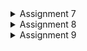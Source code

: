 <details>
<summary> Assignment 7 </summary>

# Assignment 7
## Muhammad Obin Mandalika - 2206046771

## What are the main differences between stateless and stateful widget in Flutter?

Stateless widgets are immutable, meaning their properties (also known as "widget parameters") are set when the widget is created and cannot be changed during the widget's lifetime.Stateless widgets do not have internal mutable state. They rely solely on the data provided as input and, when the input data changes, they rebuild their UI accordingly.

Stateful widgets, as the name suggests, can maintain mutable internal state. They have a mutable State object associated with them that can change over time. Stateful widgets consist of two classes: the StatefulWidget class, which is immutable, and the State class, which is mutable. The State class is responsible for managing the widget's mutable state.

## Widgets used

MyHomePage class:

- This class represents the main page of the app.
- Scaffold widget is used as the main structure for the page. It provides an app bar and body content.
- AppBar widget is used to display the app bar at the top of the screen with a title.
- SingleChildScrollView is a scrollable wrapper for the body content.
- Column is used to arrange child widgets vertically.
Padding widget:

- Padding is used to add padding around its child widget.
- It wraps the Column to create spacing around its content.
GridView.count widget:

- This widget creates a grid of cards for the shop items. It uses a grid layout with three columns.
ShopItem objects are mapped to ShopCard widgets and displayed within the grid.
ShopItem class:

This class defines a data structure for shop items with a name and an associated icon.
ShopCard class:

- This class represents a card widget for a shop item. It's a custom widget that displays an icon and a name.
- Material is used as a background material design element with an indigo color.
- InkWell is used to provide a responsive touch area for the card and trigger actions when tapped.
- Icon widget displays the item's associated icon.
- Text widget displays the item's name.

## Step-by-step tutorial

- Create a file `menu.dart` in the kollektiv/lib directory. And import the following package : 

```
import 'package:flutter/material.dart';
import 'package:shopping_list/menu.dart';
```

- in `menu.dart`, convert the menu page to a stateless widget.

- Add text and cards, to do that you can start defining the type :

```
class ShopItem {
  final String name;
  final IconData icon;

  ShopItem(this.name, this.icon);
}
```

- Add the items for sale :

```
final List<ShopItem> items = [
    ShopItem("View Products, Icons.checklist),
    ShopItem("Add Product", Icons.add_shopping_cart),
    ShopItem("Logout", Icons.logout),
];
```

- Add the Scaffold widget inside the `Widget build` method :

```
return Scaffold(
  appBar: AppBar(
    title: const Text(
      'Shopping List',
    ),
  ),
  body: SingleChildScrollView(
    // Scrolling wrapper widget
    child: Padding(
      padding: const EdgeInsets.all(10.0), // Set padding for the page
      child: Column(
        // Widget to display children vertically
        children: <Widget>[
          const Padding(
            padding: EdgeInsets.only(top: 10.0, bottom: 10.0),
            // Text widget to display text with center alignment and appropriate style
            child: Text(
              'PBP Shop', // Text indicating the shop name
              textAlign: TextAlign.center,
              style: TextStyle(
                fontSize: 30,
                fontWeight: FontWeight.bold,
              ),
            ),
          ),
          // Grid layout
          GridView.count(
            // Container for our cards.
            primary: true,
            padding: const EdgeInsets.all(20),
            crossAxisSpacing: 10,
            mainAxisSpacing: 10,
            crossAxisCount: 3,
            shrinkWrap: true,
            children: items.map((ShopItem item) {
              // Iteration for each item
              return ShopCard(item);
            }).toList(),
          ),
        ],
      ),
    ),
  ),
);
```

- Create a new stateless widget to display the card

```
class ShopCard extends StatelessWidget {
  final ShopItem item;

  const ShopCard(this.item, {Key? key}); // Constructor

  @override
  Widget build(BuildContext context) {
    return Material(
      color: Colors.indigo,
      child: InkWell(
        // Responsive touch area
        onTap: () {
          // Show a SnackBar when clicked
          ScaffoldMessenger.of(context)
            ..hideCurrentSnackBar()
            ..showSnackBar(SnackBar(
                content: Text("You pressed the ${item.name} button!")));
        },
        child: Container(
          // Container to hold Icon and Text
          padding: const EdgeInsets.all(8),
          child: Center(
            child: Column(
              mainAxisAlignment: MainAxisAlignment.center,
              children: [
                Icon(
                  item.icon,
                  color: Colors.white,
                  size: 30.0,
                ),
                const Padding(padding: EdgeInsets.all(3)),
                Text(
                  item.name,
                  textAlign: TextAlign.center,
                  style: const TextStyle(color: Colors.white),
                ),
              ],
            ),
          ),
        ),
      ),
    );
  }
}
```

## BONUS

- To change the color of each button, we would need to define a new type:

```
class ShopItem {
  final String name;
  final IconData icon;
  final Color color;

  ShopItem(this.name, this.icon, this.color);
}
```

- Change the color under the material to `item.color`

```
...
override
  Widget build(BuildContext context) {
    return Material(
      color: item.color,
...
```

- Add your prefered color for the button

```
final List<ShopItem> items = [
    ShopItem("View Items", Icons.checklist, Colors.blue),
    ShopItem("Add Item", Icons.add_shopping_cart, Colors.black),
    ShopItem("Logout", Icons.logout, Colors.yellow),
    ];
```
</details>

<details>
<summary> Assignment 8 </summary>

# Assignment 8

## Explain the difference between `Navigator.push()` and `Navigator.pushReplacement()`, accompanied by examples of the correct usage of both methods!

`Navigator.push()` is used to push a new route onto the navigator's stack, adding it on top of the existing routes. `Navigator.pushReplacement()` is used to push a new route onto the navigator's stack while replacing the current route with the new one.

## Explain each layout widget in Flutter and their respective usage contexts!

- `Align`
A widget that aligns its child within itself and optionally sizes itself based on the child's size.

- `AspectRatio`
A widget that attempts to size the child to a specific aspect ratio.

- `Baseline`
Container that positions its child according to the child's baseline.

- `Center`
Alignment block that centers its child within itself.

- `ConstrainedBox`
A widget that imposes additional constraints on its child.

- `Container`
A convenience widget that combines common painting, positioning, and sizing widgets.

- `CustomSingleChildLayout`
A widget that defers the layout of its single child to a delegate.

- `Expanded`
A widget that expands a child of a Row, Column, or Flex.

- `FittedBox`
Scales and positions its child within itself according to fit.
FractionallySizedBox
A widget that sizes its child to a fraction of the total available space. For more details about the layout algorithm, see RenderFractionallySizedOverflowBox.

- `IntrinsicHeight`
A widget that sizes its child to the child's intrinsic height.

- `IntrinsicWidth`
A widget that sizes its child to the child's intrinsic width.

- `LimitedBox`
A box that limits its size only when it's unconstrained.

- `Offstage`
A widget that lays the child out as if it was in the tree, but without painting anything, without making the child available for hit...

- `OverflowBox`
A widget that imposes different constraints on its child than it gets from its parent, possibly allowing the child to overflow the parent.

- `Padding`
A widget that insets its child by the given padding.

- `SizedBox`
A box with a specified size. If given a child, this widget forces its child to have a specific width and/or height 

- `SizedOverflowBox`
A widget that is a specific size but passes its original constraints through to its child, which will probably overflow.

- `Transform`
A widget that applies a transformation before painting its child.

- `Column`
Layout a list of child widgets in the vertical direction.

- `CustomMultiChildLayout`
A widget that uses a delegate to size and position multiple children.

- `Flow`
A widget that implements the flow layout algorithm.

- `GridView`
A grid list consists of a repeated pattern of cells arrayed in a vertical and horizontal layout. The GridView widget implements this component.

- `IndexedStack`
A Stack that shows a single child from a list of children.

- `LayoutBuilder`
Builds a widget tree that can depend on the parent widget's size.

- `ListBody`
A widget that arranges its children sequentially along a given axis, forcing them to the dimension of the parent in the other axis.

- `ListView`
A scrollable, linear list of widgets. ListView is the most commonly used scrolling widget. It displays its children one after another in the scroll direction....

- `Row`
Layout a list of child widgets in the horizontal direction.

- `Stack`
This class is useful if you want to overlap several children in a simple way, for example having some text and an image, overlaid with...

- `Table`
Displays child widgets in rows and columns.

- `Wrap`
A widget that displays its children in multiple horizontal or vertical runs.


## List the form input elements you used in this assignment and explain why you used these input elements!

`TextFormField` is a Flutter widget that combines the functionalities of a `TextField` with a Form field. It's part of the Flutter framework's material library, and it's commonly used for collecting text-based input from the user. `TextFormField`simplifies the process of managing and validating user input, especially within a Form widget.

## How is clean architecture implemented in a Flutter application?

Clean Architecture is a software design philosophy that promotes separation of concerns and independence of frameworks. It is not tied to any specific programming language or framework, but its principles can be applied to Flutter as well. Implementing Clean Architecture in a Flutter application involves organizing your codebase into distinct layers with well-defined responsibilities.

## Step by step explanation

1. Create a page for adding a new item

Create a new file called `item_form.dart` in the `lib` directory and add the `Scaffold` widget replacing the `Placeholder` widget. Create a new variable named `_formKey` and add it to the `key` attribute of the `Form` widget. Create a `TextFormField` widget wrapped in `Padding` as one of the children of the `Column`. Then, add the `crossAxisAlignment` attribute to control the alignment of the Column's children. Create a button as the next child of the `Column`. Wrap the button with Padding and Align.

2. Create a drawer

Create a new file called `left_drawer.dart`. Using the `Drawer` widget, create a drawer `ListView` that has `ListTile` for routing to `MyHomePage()` and `ShopFormPage()`.

3. Edit the home page

Create a new file called `item_card.dart`. For each card, we add a special condition if `item.name == Add Item` it will redirect the user to the add item page. in `menu.dart` add `LeftDrawer` widget in the scaffold widget.

</details>

<details>

<summary> Assignment 9 </summary>

# Assignment 9

## Can we retrieve JSON data without creating a model first? If yes, is it better than creating a model before retrieving JSON data?

For basic JSON data retrieval and manipulation tasks, you don't necessarily need to create a model. Using programming language features or libraries for working with JSON may be sufficient. 


## Explain the function of CookieRequest and explain why a CookieRequest instance needs to be shared with all components in a Flutter application.

CookieRequest is a class that represents a request for a cookie. It is used to retrieve a cookie from the server. A CookieRequest instance needs to be shared with all components in a Flutter application because it is used to retrieve a cookie from the server.

##  Explain the mechanism of fetching data from JSON until it can be displayed on Flutter.

To fetch and display JSON data in a Flutter application, start by making an HTTP request using the http package to a server. Parse the received JSON data with the dart:convert library, and model the data using Dart classes that represent the JSON structure. Deserialize the JSON into Dart objects, then utilize Flutter widgets to present the data in the user interface. Manage the widget's state to handle loading and error states, employing tools like FutureBuilder for asynchronous operations. This process ensures a structured flow from data retrieval to UI rendering, allowing for efficient integration of JSON data into a Flutter app.



## Explain the authentication mechanism from entering account data on Flutter to Django authentication completion and the display of menus on Flutter.

## Widgets used in this assignment and explain their respective functions.

- FutureBuilder widget is used to build a widget based on the state of a Future. It takes a future parameter which is of type Future. It has a builder parameter which is of type AsyncWidgetBuilder. It is used to build a widget based on the state of a Future.

- ListView widget is used to display its children in a scrollable list layout. It takes a children parameter which is of type List. It has multiple children which are displayed in a scrollable list layout. It is used to display its children in a scrollable list layout.

- GestureDetector widget is used to detect gestures on its child widget. It takes a child parameter which is of type Widget. It has a single child which is used to detect gestures. It is used to detect gestures on its child widget.

- TextFormField widget is used to create a text field. It takes a controller parameter which is of type TextEditingController. It is used to create a text field.

- ElevatedButton widget is used to create a button. It takes a child parameter which is of type Widget. It is used to create a button.

- Container widget is used to contain a child widget with some specific styling properties. It takes a child parameter which is of type Widget. It has a single child which is contained within the container. It is used to contain a child widget with some specific styling properties.

## Step by step explanation

Update the Django project by putting `django-cors-headers` into `requirements.txt`. Add corsheaders to INSTALLED_APPS and `corsheaders.middleware.CorsMiddleware` to MIDDLEWARE in `settings.py`. We also add

```
CORS_ALLOW_ALL_ORIGINS = True
CORS_ALLOW_CREDENTIALS = True
CSRF_COOKIE_SECURE = True
SESSION_COOKIE_SECURE = True
CSRF_COOKIE_SAMESITE = 'None'
SESSION_COOKIE_SAMESITE = 'None'
```

In `settings.py`, we add `provider` and `pbp_django_auth` packages in order to create a login page. In the django app, we create a new app called `authentication` and create the routing for that app. In `views.py` in `authentication`, we add :

```
@csrf_exempt
def login(request):
    username = request.POST['username']
    password = request.POST['password']
    user = authenticate(username=username, password=password)
    if user is not None:
        if user.is_active:
            auth_login(request, user)
            # Successful login status.
            return JsonResponse({
                "username": user.username,
                "status": True,
                "message": "Login successful!"
                # Add other data if you want to send data to Flutter.
            }, status=200)
        else:
            return JsonResponse({
                "status": False,
                "message": "Login failed, account disabled."
            }, status=401)

    else:
        return JsonResponse({
            "status": False,
            "message": "Login failed, check email or password again."
        }, status=401)
```

Create a new file called `login.dart` inside `screens` and add :

```
import 'package:kollektiv/screens/menu.dart';
import 'package:flutter/material.dart';
import 'package:pbp_django_auth/pbp_django_auth.dart';
import 'package:provider/provider.dart';

void main() {
    runApp(const LoginApp());
}

class LoginApp extends StatelessWidget {
const LoginApp({super.key});

@override
Widget build(BuildContext context) {
    return MaterialApp(
        title: 'Login',
        theme: ThemeData(
            primarySwatch: Colors.blue,
    ),
    home: const LoginPage(),
    );
    }
}

class LoginPage extends StatefulWidget {
    const LoginPage({super.key});

    @override
    _LoginPageState createState() => _LoginPageState();
}

class _LoginPageState extends State<LoginPage> {
    final TextEditingController _usernameController = TextEditingController();
    final TextEditingController _passwordController = TextEditingController();

    @override
    Widget build(BuildContext context) {
        final request = context.watch<CookieRequest>();
        return Scaffold(
            appBar: AppBar(
                title: const Text('Login'),
            ),
            body: Container(
                padding: const EdgeInsets.all(16.0),
                child: Column(
                    mainAxisAlignment: MainAxisAlignment.center,
                    children: [
                        TextField(
                            controller: _usernameController,
                            decoration: const InputDecoration(
                                labelText: 'Username',
                            ),
                        ),
                        const SizedBox(height: 12.0),
                        TextField(
                            controller: _passwordController,
                            decoration: const InputDecoration(
                                labelText: 'Password',
                            ),
                            obscureText: true,
                        ),
                        const SizedBox(height: 24.0),
                        ElevatedButton(
                            onPressed: () async {
                                String username = _usernameController.text;
                                String password = _passwordController.text;

                                // Check credentials
                                // TODO: Change the URL and don't forget to add a trailing slash (/) at the end of the URL!
                                // To connect the Android emulator to Django on localhost,
                                // use the URL http://10.0.2.2/
                                final response = await request.login("http://127.0.0.1:8000/auth/login/", {
                                'username': username,
                                'password': password,
                                });

                                if (request.loggedIn) {
                                    String message = response['message'];
                                    String uname = response['username'];
                                    Navigator.pushReplacement(
                                        context,
                                        MaterialPageRoute(builder: (context) => MyHomePage()),
                                    );
                                    ScaffoldMessenger.of(context)
                                        ..hideCurrentSnackBar()
                                        ..showSnackBar(
                                            SnackBar(content: Text("$message Welcome, $uname.")));
                                    } else {
                                    showDialog(
                                        context: context,
                                        builder: (context) => AlertDialog(
                                            title: const Text('Login Failed'),
                                            content:
                                                Text(response['message']),
                                            actions: [
                                                TextButton(
                                                    child: const Text('OK'),
                                                    onPressed: () {
                                                        Navigator.pop(context);
                                                    },
                                                ),
                                            ],
                                        ),
                                    );
                                }
                            },
                            child: const Text('Login'),
                        ),
                    ],
                ),
            ),
        );
    }
}
```

Modify the `MyApp` class in `main.dart` in order to integrate the auth system with the flutter project.

```
class MyApp extends StatelessWidget {
  const MyApp({Key? key}) : super(key: key);

  @override
  Widget build(BuildContext context) {
    return Provider(
      create: (_) {
        CookieRequest request = CookieRequest();
        return request;
      },
      child: MaterialApp(
          title: 'Flutter App',
          theme: ThemeData(
            colorScheme: ColorScheme.fromSeed(seedColor: Colors.indigo),
            useMaterial3: true,
          ),
          home: LoginPage()),
    );
  }
}
```

Create a new file called `product.dart` inside `models` and add :

```
// To parse this JSON data, do
//
//     final product = productFromJson(jsonString);

import 'dart:convert';

List<Product> productFromJson(String str) => List<Product>.from(json.decode(str).map((x) => Product.fromJson(x)));

String productToJson(List<Product> data) => json.encode(List<dynamic>.from(data.map((x) => x.toJson())));

class Product {
    String model;
    int pk;
    Fields fields;

    Product({
        required this.model,
        required this.pk,
        required this.fields,
    });

    factory Product.fromJson(Map<String, dynamic> json) => Product(
        model: json["model"],
        pk: json["pk"],
        fields: Fields.fromJson(json["fields"]),
    );

    Map<String, dynamic> toJson() => {
        "model": model,
        "pk": pk,
        "fields": fields.toJson(),
    };
}

class Fields {
    int user;
    String name;
    int amount;
    DateTime dateAdded;
    int price;
    String description;

    Fields({
        required this.user,
        required this.name,
        required this.amount,
        required this.dateAdded,
        required this.price,
        required this.description,
    });

    factory Fields.fromJson(Map<String, dynamic> json) => Fields(
        user: json["user"],
        name: json["name"],
        amount: json["amount"],
        dateAdded: DateTime.parse(json["date_added"]),
        price: json["price"],
        description: json["description"],
    );

    Map<String, dynamic> toJson() => {
        "user": user,
        "name": name,
        "amount": amount,
        "date_added": "${dateAdded.year.toString().padLeft(4, '0')}-${dateAdded.month.toString().padLeft(2, '0')}-${dateAdded.day.toString().padLeft(2, '0')}",
        "price": price,
        "description": description,
    };
}

```

Create a new file called `list_product.dart` in `screens` and add :

```
import 'package:flutter/material.dart';
import 'package:http/http.dart' as http;
import 'dart:convert';
import 'package:kollektiv/models/product.dart';
import 'package:kollektiv/widgets/left_drawer.dart';

class ProductPage extends StatefulWidget {
  const ProductPage({Key? key}) : super(key: key);

  @override
  _ProductPageState createState() => _ProductPageState();
}

class _ProductPageState extends State<ProductPage> {
  Future<List<Product>> fetchProduct() async {
    var url = Uri.parse('http://127.0.0.1:8000/json/');
    var response = await http.get(
      url,
      headers: {"Content-Type": "application/json"},
    );

    // decode the response to JSON
    var data = jsonDecode(utf8.decode(response.bodyBytes));

    // convert the JSON to Product object
    List<Product> list_product = [];
    for (var d in data) {
      if (d != null) {
        list_product.add(Product.fromJson(d));
      }
    }
    return list_product;
  }

  @override
  Widget build(BuildContext context) {
    return Scaffold(
        appBar: AppBar(
          title: const Text('Product'),
        ),
        drawer: const LeftDrawer(),
        body: FutureBuilder(
            future: fetchProduct(),
            builder: (context, AsyncSnapshot snapshot) {
              if (snapshot.data == null) {
                return const Center(child: CircularProgressIndicator());
              } else {
                if (!snapshot.hasData) {
                  return const Column(
                    children: [
                      Text(
                        "No product data available.",
                        style:
                            TextStyle(color: Color(0xff59A5D8), fontSize: 20),
                      ),
                      SizedBox(height: 8),
                    ],
                  );
                } else {
                  return ListView.builder(
                      itemCount: snapshot.data!.length,
                      itemBuilder: (_, index) => Container(
                            margin: const EdgeInsets.symmetric(
                                horizontal: 16, vertical: 12),
                            padding: const EdgeInsets.all(20.0),
                            child: Column(
                              mainAxisAlignment: MainAxisAlignment.start,
                              crossAxisAlignment: CrossAxisAlignment.start,
                              children: [
                                Text(
                                  "${snapshot.data![index].fields.name}",
                                  style: const TextStyle(
                                    fontSize: 18.0,
                                    fontWeight: FontWeight.bold,
                                  ),
                                ),
                                const SizedBox(height: 10),
                                Text("${snapshot.data![index].fields.price}"),
                                const SizedBox(height: 10),
                                Text(
                                    "${snapshot.data![index].fields.description}")
                              ],
                            ),
                          ));
                }
              }
            }));
  }
}

```




</details>